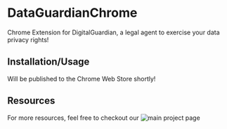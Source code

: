 # DataGuardianChrome

Chrome Extension for DigitalGuardian, a legal agent to exercise your data privacy rights!


## Installation/Usage

Will be published to the Chrome Web Store shortly! 

## Resources

For more resources, feel free to checkout our ![main project page]()
